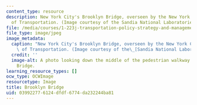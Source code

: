 ```yaml
---
content_type: resource
description: New York City's Brooklyn Bridge, overseen by the New York City Department
  of Transportation. (Image courtesy of the Sandia National Laboratories.)
file: /media/courses/1-223j-transportation-policy-strategy-and-management-fall-2004/039922776124dfdf6774da232244ba81_1-223jf04.jpg
file_type: image/jpeg
image_metadata:
  caption: "New York City's Brooklyn Bridge, overseen by the New York City Department\
    \ of Transportation. (Image courtesy of the\_[Sandia National Laboratories](http://www.sandia.gov/).)"
  credit: ''
  image-alt: A photo looking down the middle of the pedestrian walkway on the Brooklyn
    Bridge.
learning_resource_types: []
ocw_type: OCWImage
resourcetype: Image
title: Brooklyn Bridge
uid: 03992277-6124-dfdf-6774-da232244ba81
---
```


